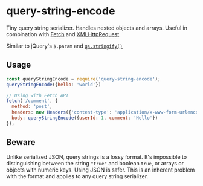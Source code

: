 # query-string-encode
Tiny query string serializer. Handles nested objects and arrays. Useful in combination with [Fetch](https://developer.mozilla.org/en-US/docs/Web/API/Fetch) and [XMLHttpRequest](https://developer.mozilla.org/en-US/docs/Web/API/XMLHttpRequest)

Similar to jQuery's `$.param` and [`qs.stringify()`](https://github.com/ljharb/qs#stringifying)

## Usage
```js
const queryStringEncode = require('query-string-encode');
queryStringEncode({hello: 'world'})
```

```js
// Using with Fetch API
fetch('/comment', {
  method: 'post',
  headers: new Headers({'content-type': 'application/x-www-form-urlencoded'}),
  body: queryStringEncode({userId: 1, comment: 'Hello'})
});
```

## Beware
Unlike serialized JSON, query strings is a lossy format. It's impossible to distinguishing between the string `"true"` and boolean `true`, or arrays or objects with numeric keys. Using JSON is safer. This is an inherent problem with the format and applies to any query string serializer.
